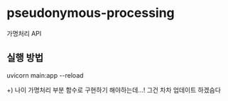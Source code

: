 # pseudonymous-processing
가명처리 API

## 실행 방법
uvicorn main:app --reload 

+) 나이 가명처리 부분 함수로 구현하기 해야하는데...! 그건 차차 업데이트 하겠슴다 
